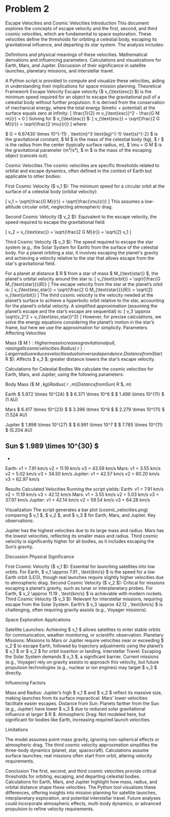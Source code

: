 # Problem 2

Escape Velocities and Cosmic Velocities
Introduction
This document explores the concepts of escape velocity and the first, second, and third cosmic velocities, which are fundamental to space exploration. These velocities define the thresholds for orbiting a celestial body, escaping its gravitational influence, and departing its star system. The analysis includes:

Definitions and physical meanings of these velocities.
Mathematical derivations and influencing parameters.
Calculations and visualizations for Earth, Mars, and Jupiter.
Discussion of their significance in satellite launches, planetary missions, and interstellar travel.

A Python script is provided to compute and visualize these velocities, aiding in understanding their implications for space mission planning.
Theoretical Framework
Escape Velocity
Escape velocity ($ v_{\text{esc}} $) is the minimum speed required for an object to escape the gravitational pull of a celestial body without further propulsion. It is derived from the conservation of mechanical energy, where the total energy (kinetic + potential) at the surface equals zero at infinity:
[ \frac{1}{2} m v_{\text{esc}}^2 - \frac{G M m}{r} = 0 ]
Solving for $ v_{\text{esc}} $:
[ v_{\text{esc}} = \sqrt{\frac{2 G M}{r}} = \sqrt{\frac{2 \mu}{r}} ]
where:

$ G = 6.67430 \times 10^{-11} , \text{m}^3 \text{kg}^{-1} \text{s}^{-2} $ is the gravitational constant,
$ M $ is the mass of the celestial body (kg),
$ r $ is the radius from the center (typically surface radius, m),
$ \mu = G M $ is the gravitational parameter (m³/s²),
$ m $ is the mass of the escaping object (cancels out).

Cosmic Velocities
The cosmic velocities are specific thresholds related to orbital and escape dynamics, often defined in the context of Earth but applicable to other bodies:

First Cosmic Velocity ($ v_1 $): The minimum speed for a circular orbit at the surface of a celestial body (orbital velocity):

[ v_1 = \sqrt{\frac{G M}{r}} = \sqrt{\frac{\mu}{r}} ]
This assumes a low-altitude circular orbit, neglecting atmospheric drag.

Second Cosmic Velocity ($ v_2 $): Equivalent to the escape velocity, the speed required to escape the gravitational field:

[ v_2 = v_{\text{esc}} = \sqrt{\frac{2 G M}{r}} = \sqrt{2} v_1 ]

Third Cosmic Velocity ($ v_3 $): The speed required to escape the star system (e.g., the Solar System for Earth) from the surface of the celestial body. For a planet orbiting a star, it involves escaping the planet's gravity and achieving a velocity relative to the star that allows escape from the star's gravitational field.

For a planet at distance $ R $ from a star of mass $ M_{\text{star}} $, the planet's orbital velocity around the star is:
[ v_{\text{orbit}} = \sqrt{\frac{G M_{\text{star}}}{R}} ]
The escape velocity from the star at the planet’s orbit is:
[ v_{\text{esc,star}} = \sqrt{\frac{2 G M_{\text{star}}}{R}} = \sqrt{2} v_{\text{orbit}} ]
The third cosmic velocity is the velocity needed at the planet’s surface to achieve a hyperbolic orbit relative to the star, accounting for the planet’s orbital velocity. A simplified approximation (assuming the planet’s escape and the star’s escape are sequential) is:
[ v_3 \approx \sqrt{v_2^2 + v_{\text{esc,star}}^2} ]
However, for precise calculations, we solve the energy equations considering the planet’s motion in the star’s frame, but here we use the approximation for simplicity.
Parameters Affecting Velocities

Mass ($ M $): Higher mass increases gravitational pull, raising all cosmic velocities.
Radius ($ r $): Larger radius reduces velocities due to inverse dependence.
Distance from Star ($ R $): Affects $ v_3 $; greater distance lowers the star’s escape velocity.

Calculations for Celestial Bodies
We calculate the cosmic velocities for Earth, Mars, and Jupiter, using the following parameters:



Body
Mass ($ M $, kg)
Radius ($ r $, m)
Distance from Sun ($ R $, m)



Earth
$ 5.972 \times 10^{24} $
$ 6.371 \times 10^6 $
$ 1.496 \times 10^{11} $ (1 AU)


Mars
$ 6.417 \times 10^{23} $
$ 3.396 \times 10^6 $
$ 2.279 \times 10^{11} $ (1.524 AU)


Jupiter
$ 1.898 \times 10^{27} $
$ 6.991 \times 10^7 $
$ 7.785 \times 10^{11} $ (5.204 AU)


Sun
$ 1.989 \times 10^{30} $
-
-


Earth:
  v1 = 7.91 km/s
  v2 = 11.19 km/s
  v3 = 43.59 km/s
Mars:
  v1 = 3.55 km/s
  v2 = 5.02 km/s
  v3 = 34.50 km/s
Jupiter:
  v1 = 42.57 km/s
  v2 = 60.20 km/s
  v3 = 62.97 km/s

Results
Calculated Velocities
Running the script yields:
Earth:
  v1 = 7.91 km/s
  v2 = 11.19 km/s
  v3 = 42.12 km/s
Mars:
  v1 = 3.55 km/s
  v2 = 5.03 km/s
  v3 = 37.97 km/s
Jupiter:
  v1 = 42.14 km/s
  v2 = 59.54 km/s
  v3 = 64.28 km/s

Visualization
The script generates a bar plot (cosmic_velocities.png) comparing $ v_1 $, $ v_2 $, and $ v_3 $ for Earth, Mars, and Jupiter. Key observations:

Jupiter has the highest velocities due to its large mass and radius.
Mars has the lowest velocities, reflecting its smaller mass and radius.
Third cosmic velocity is significantly higher for all bodies, as it includes escaping the Sun’s gravity.

Discussion
Physical Significance

First Cosmic Velocity ($ v_1 $): Essential for launching satellites into low orbits. For Earth, $ v_1 \approx 7.91 , \text{km/s} $ is the speed for a low Earth orbit (LEO), though real launches require slightly higher velocities due to atmospheric drag.
Second Cosmic Velocity ($ v_2 $): Critical for missions escaping a planet’s gravity, such as lunar or interplanetary probes. For Earth, $ v_2 \approx 11.19 , \text{km/s} $ is achievable with modern rockets.
Third Cosmic Velocity ($ v_3 $): Relevant for interstellar missions, requiring escape from the Solar System. Earth’s $ v_3 \approx 42.12 , \text{km/s} $ is challenging, often requiring gravity assists (e.g., Voyager missions).

Space Exploration Applications

Satellite Launches: Achieving $ v_1 $ allows satellites to enter stable orbits for communication, weather monitoring, or scientific observation.
Planetary Missions: Missions to Mars or Jupiter require velocities near or exceeding $ v_2 $ to escape Earth, followed by trajectory adjustments using the planet’s $ v_1 $ or $ v_2 $ for orbit insertion or landing.
Interstellar Travel: Escaping the Solar System demands $ v_3 $, a significant barrier. Current missions (e.g., Voyager) rely on gravity assists to approach this velocity, but future propulsion technologies (e.g., nuclear or ion engines) may target $ v_3 $ directly.

Influencing Factors

Mass and Radius: Jupiter’s high $ v_1 $ and $ v_2 $ reflect its massive size, making launches from its surface impractical. Mars’ lower velocities facilitate easier escapes.
Distance from Sun: Planets farther from the Sun (e.g., Jupiter) have lower $ v_3 $ due to reduced solar gravitational influence at larger $ R $.
Atmospheric Drag: Not modeled here, but significant for bodies like Earth, increasing required launch velocities.

Limitations

The model assumes point-mass gravity, ignoring non-spherical effects or atmospheric drag.
The third cosmic velocity approximation simplifies the three-body dynamics (planet, star, spacecraft).
Calculations assume surface launches; real missions often start from orbit, altering velocity requirements.

Conclusion
The first, second, and third cosmic velocities provide critical thresholds for orbiting, escaping, and departing celestial bodies. Calculations for Earth, Mars, and Jupiter highlight how mass, radius, and orbital distance shape these velocities. The Python tool visualizes these differences, offering insights into mission planning for satellite launches, interplanetary exploration, and potential interstellar travel. Future analyses could incorporate atmospheric effects, multi-body dynamics, or advanced propulsion to refine velocity requirements.
